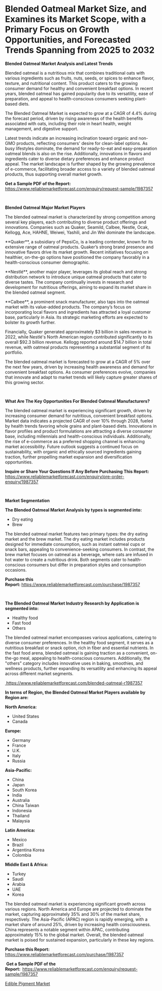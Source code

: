 <p><h1>Blended Oatmeal Market Size, and Examines its Market Scope, with a Primary Focus on Growth Opportunities, and Forecasted Trends Spanning from 2025 to 2032</h1></p><p><strong>Blended Oatmeal Market Analysis and Latest Trends</strong></p>
<p><p>Blended oatmeal is a nutritious mix that combines traditional oats with various ingredients such as fruits, nuts, seeds, or spices to enhance flavor, texture, and nutritional content. This product caters to the growing consumer demand for healthy and convenient breakfast options. In recent years, blended oatmeal has gained popularity due to its versatility, ease of preparation, and appeal to health-conscious consumers seeking plant-based diets. </p><p>The Blended Oatmeal Market is expected to grow at a CAGR of 4.4% during the forecast period, driven by rising awareness of the health benefits associated with oats, including their role in heart health, weight management, and digestive support. </p><p>Latest trends indicate an increasing inclination toward organic and non-GMO products, reflecting consumers' desire for clean-label options. As busy lifestyles dominate, the demand for ready-to-eat and easy-preparation oatmeal blends is also on the rise. Additionally, innovations in flavors and ingredients cater to diverse dietary preferences and enhance product appeal. The market landscape is further shaped by the growing prevalence of e-commerce, facilitating broader access to a variety of blended oatmeal products, thus supporting overall market growth.</p></p>
<p><strong>Get a Sample PDF of the Report:&nbsp;</strong> <a href="https://www.reliablemarketforecast.com/enquiry/request-sample/1987357?utm_campaign=2778&utm_medium=2&utm_source=Github&utm_content=ia&utm_term=07042025&utm_id=blended-oatmeal">https://www.reliablemarketforecast.com/enquiry/request-sample/1987357</a></p>
<p>&nbsp;</p>
<p><strong>Blended Oatmeal Major Market Players</strong></p>
<p><p>The blended oatmeal market is characterized by strong competition among several key players, each contributing to diverse product offerings and innovations. Companies such as Quaker, Seamild, Calbee, Nestle, Ocak, Kellogg, Ace, HAHNE, Weiwei, Yashili, and Jin Wei dominate the landscape.</p><p>**Quaker**, a subsidiary of PepsiCo, is a leading contender, known for its extensive range of oatmeal products. Quaker’s strong brand presence and innovative flavors drive its market growth. Recent initiatives focusing on healthier, on-the-go options have positioned the company favorably in a health-conscious consumer demographic.</p><p>**Nestlé**, another major player, leverages its global reach and strong distribution network to introduce unique oatmeal products that cater to diverse tastes. The company continually invests in research and development for nutritious offerings, aiming to expand its market share in the blended oatmeal segment.</p><p>**Calbee**, a prominent snack manufacturer, also taps into the oatmeal market with its value-added products. The company’s focus on incorporating local flavors and ingredients has attracted a loyal customer base, particularly in Asia. Its strategic marketing efforts are expected to bolster its growth further.</p><p>Financially, Quaker generated approximately $3 billion in sales revenue in 2022, while Nestlé's North American region contributed significantly to its overall $92.3 billion revenue. Kellogg reported around $14.7 billion in total revenue, with oatmeal products representing a substantial segment of its portfolio.</p><p>The blended oatmeal market is forecasted to grow at a CAGR of 5% over the next few years, driven by increasing health awareness and demand for convenient breakfast options. As consumer preferences evolve, companies that innovate and adapt to market trends will likely capture greater shares of this growing sector.</p></p>
<p>&nbsp;</p>
<p><strong>What Are The Key Opportunities For Blended Oatmeal Manufacturers?</strong></p>
<p><p>The blended oatmeal market is experiencing significant growth, driven by increasing consumer demand for nutritious, convenient breakfast options. Market data indicates a projected CAGR of over 10% through 2028, fueled by health trends favoring whole grains and plant-based diets. Innovations in flavor profiles and product formulations are attracting a diverse consumer base, including millennials and health-conscious individuals. Additionally, the rise of e-commerce as a preferred shopping channel is enhancing market accessibility. Future outlook suggests a continued focus on sustainability, with organic and ethically sourced ingredients gaining traction, further propelling market expansion and diversification opportunities.</p></p>
<p><strong>Inquire or Share Your Questions If Any Before Purchasing This Report:</strong> <a href="https://www.reliablemarketforecast.com/enquiry/pre-order-enquiry/1987357?utm_campaign=2778&utm_medium=2&utm_source=Github&utm_content=ia&utm_term=07042025&utm_id=blended-oatmeal">https://www.reliablemarketforecast.com/enquiry/pre-order-enquiry/1987357</a></p>
<p>&nbsp;</p>
<p><strong>Market Segmentation</strong></p>
<p><strong>The Blended Oatmeal Market Analysis by types is segmented into:</strong></p>
<p><ul><li>Dry eating</li><li>Brew</li></ul></p>
<p><p>The blended oatmeal market features two primary types: the dry eating market and the brew market. The dry eating market includes products designed for immediate consumption, such as instant oatmeal cups or snack bars, appealing to convenience-seeking consumers. In contrast, the brew market focuses on oatmeal as a beverage, where oats are infused in hot water to create a nutritious drink. Both segments cater to health-conscious consumers but differ in preparation styles and consumption occasions.</p></p>
<p><strong>Purchase this Report:&nbsp;</strong><a href="https://www.reliablemarketforecast.com/purchase/1987357?utm_campaign=2778&utm_medium=2&utm_source=Github&utm_content=ia&utm_term=07042025&utm_id=blended-oatmeal">https://www.reliablemarketforecast.com/purchase/1987357</a></p>
<p>&nbsp;</p>
<p><strong>The Blended Oatmeal Market Industry Research by Application is segmented into:</strong></p>
<p><ul><li>Healthy food</li><li>Fast food</li><li>Others</li></ul></p>
<p><p>The blended oatmeal market encompasses various applications, catering to diverse consumer preferences. In the healthy food segment, it serves as a nutritious breakfast or snack option, rich in fiber and essential nutrients. In the fast food arena, blended oatmeal is gaining traction as a convenient, on-the-go meal, appealing to health-conscious consumers. Additionally, the "others" category includes innovative uses in baking, smoothies, and wellness products, further expanding its versatility and enhancing its appeal across different market segments.</p></p>
<p><a href="https://www.reliablemarketforecast.com/blended-oatmeal-r1987357?utm_campaign=2778&utm_medium=2&utm_source=Github&utm_content=ia&utm_term=07042025&utm_id=blended-oatmeal">&nbsp;https://www.reliablemarketforecast.com/blended-oatmeal-r1987357</a></p>
<p><strong>In terms of Region, the Blended Oatmeal Market Players available by Region are:</strong></p>
<p>
    <p> <strong> North America: </strong>
        <ul>
            <li>United States</li>
            <li>Canada</li>
        </ul>
        </p> 
    <p> <strong> Europe: </strong>
        <ul>
            <li>Germany</li>
            <li>France</li>
            <li>U.K.</li>
            <li>Italy</li>
            <li>Russia</li>
        </ul>
        </p> 
    <p> <strong> Asia-Pacific: </strong>
        <ul>
            <li>China</li>
            <li>Japan</li>
            <li>South Korea</li>
            <li>India</li>
            <li>Australia</li>
            <li>China Taiwan</li>
            <li>Indonesia</li>
            <li>Thailand</li>
            <li>Malaysia</li>
        </ul>
        </p> 
    <p> <strong> Latin America: </strong>
        <ul>
            <li>Mexico</li>
            <li>Brazil</li>
            <li>Argentina Korea</li>
            <li>Colombia</li>
        </ul>
        </p> 
    <p> <strong> Middle East & Africa: </strong>
        <ul>
            <li>Turkey</li>
            <li>Saudi</li>
            <li>Arabia</li>
            <li>UAE</li>
            <li>Korea</li>
        </ul>
    </p>
    </p>
<p><p>The blended oatmeal market is experiencing significant growth across various regions. North America and Europe are projected to dominate the market, capturing approximately 35% and 30% of the market share, respectively. The Asia-Pacific (APAC) region is rapidly emerging, with a market share of around 25%, driven by increasing health consciousness. China represents a notable segment within APAC, contributing approximately 15% to the global market. Overall, the blended oatmeal market is poised for sustained expansion, particularly in these key regions.</p></p>
<p><strong>Purchase this Report: </strong><a href="https://www.reliablemarketforecast.com/purchase/1987357?utm_campaign=2778&utm_medium=2&utm_source=Github&utm_content=ia&utm_term=07042025&utm_id=blended-oatmeal">https://www.reliablemarketforecast.com/purchase/1987357</a></p>
<p>&nbsp;<strong>Get a Sample PDF of the Report:&nbsp;&nbsp;</strong><a href="https://www.reliablemarketforecast.com/enquiry/request-sample/1987357?utm_campaign=2778&utm_medium=2&utm_source=Github&utm_content=ia&utm_term=07042025&utm_id=blended-oatmeal">https://www.reliablemarketforecast.com/enquiry/request-sample/1987357</a></p>
<p><strong></strong></p>
<p><p><a href="https://github.com/akrachveslov/Market-Research-Report-List-1/blob/main/edible-pigment-market.md?utm_campaign=2778&utm_medium=2&utm_source=Github&utm_content=ia&utm_term=07042025&utm_id=blended-oatmeal">Edible Pigment Market</a></p></p>